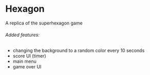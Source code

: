 # Hexagon
A replica of the superhexagon game

###### Added features:  

* changing the background to a random color every 10 seconds
* score UI (timer)
* main menu
* game over UI

